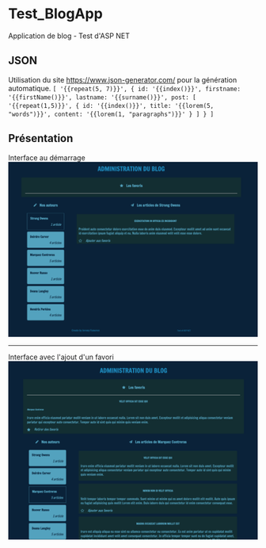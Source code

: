 # Test_BlogApp
Application de blog - Test d'ASP NET


## JSON  
Utilisation du site https://www.json-generator.com/ pour la génération automatique.
``[
  '{{repeat(5, 7)}}',
  {
    id: '{{index()}}',
    firstname: '{{firstName()}}',
    lastname: '{{surname()}}',
    post: [
      '{{repeat(1,5)}}',
      {
        id: '{{index()}}',
        title: '{{lorem(5, "words")}}',
        content: '{{lorem(1, "paragraphs")}}'
      }
    ]
  }
]``

## Présentation 
Interface au démarrage
![Interface au démarrage](https://raw.githubusercontent.com/JFeremy/Test_BlogApp/master/illustration1.PNG)

---
Interface avec l'ajout d'un favori 
![Favori](https://raw.githubusercontent.com/JFeremy/Test_BlogApp/master/illustration2.PNG)
